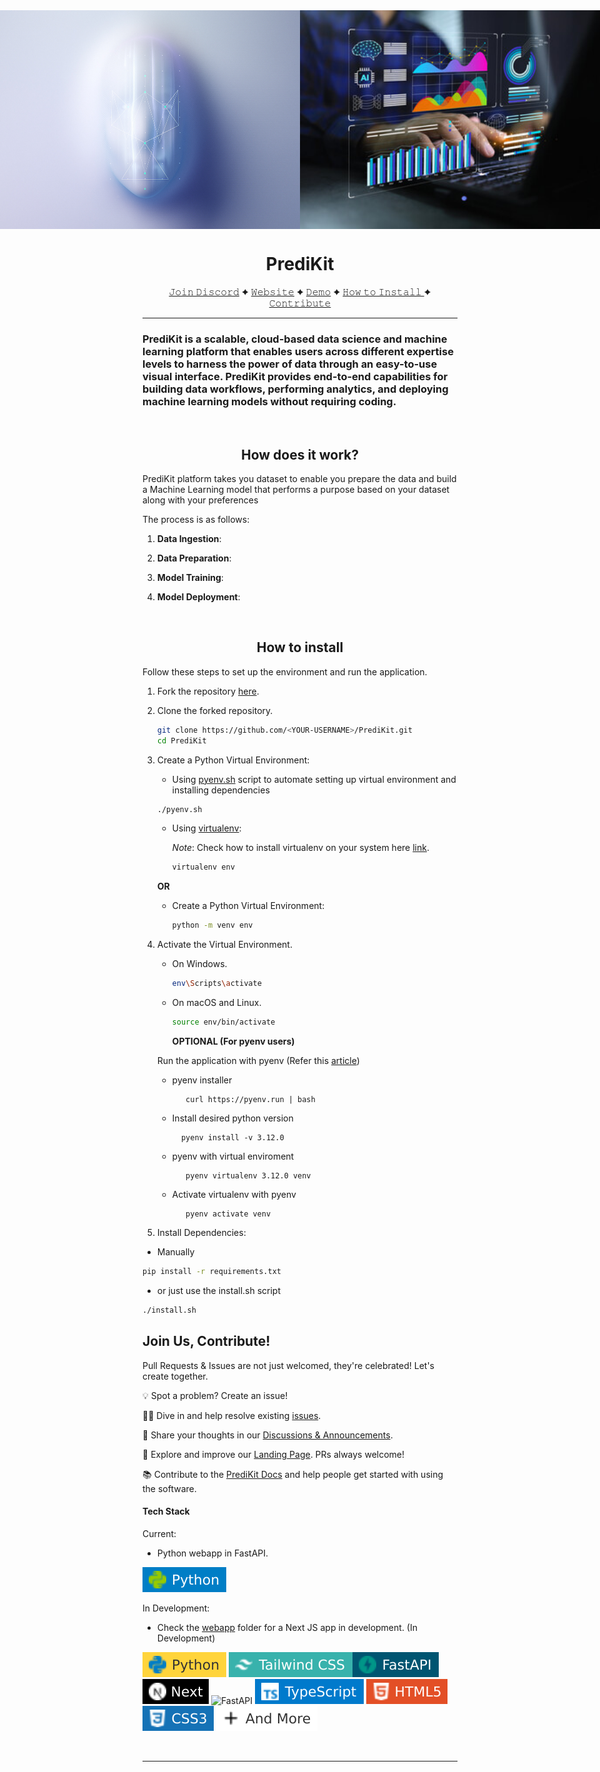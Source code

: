 <div align="center" style="display: flex; flex-direction: row; justify-content: center; align-items: center;">

<img src="docs/assets/images/predikit_face.jpg" alt="PrediKit" width="550" height="350" style="margin-right: 0px;">
<img src="docs/assets/images/visualization.jpg" alt="PrediKit2" width="550" height="350" style="margin-left: 0px;">

</div>

<div align="center">

# PrediKit

[𝙹𝚘𝚒𝚗 𝙳𝚒𝚜𝚌𝚘𝚛𝚍]() ✦ [𝚆𝚎𝚋𝚜𝚒𝚝𝚎]() ✦ [𝙳𝚎𝚖𝚘]() ✦ [𝙷𝚘𝚠 𝚝𝚘 𝙸𝚗𝚜𝚝𝚊𝚕𝚕 ](#how-to-install) ✦ [𝙲𝚘𝚗𝚝𝚛𝚒𝚋𝚞𝚝𝚎](#join-us-contribute)

---

</div>

### PrediKit is a scalable, cloud-based data science and machine learning platform that enables users across different expertise levels to harness the power of data through an easy-to-use visual interface. PrediKit provides end-to-end capabilities for building data workflows, performing analytics, and deploying machine learning models without requiring coding.

<br>

<div align="center">

## How does it work?

</div>

PrediKit platform takes you dataset to enable you prepare the data and build a Machine Learning model that performs a
purpose based on your dataset along with your preferences

The process is as follows:

1. **Data Ingestion**:

2. **Data Preparation**:

3. **Model Training**:

4. **Model Deployment**:
<br/>
<div align="center">

## How to install

</div>

Follow these steps to set up the environment and run the application.

1. Fork the repository [here](https://github.com/AhmedMostafa16/PrediKit/fork).

2. Clone the forked repository.

   ```bash
   git clone https://github.com/<YOUR-USERNAME>/PrediKit.git
   cd PrediKit
   ```

3. Create a Python Virtual Environment:

   - Using [pyenv.sh](/pyenv.sh) script to automate setting up virtual environment and installing dependencies

   ```bash
   ./pyenv.sh
   ```

   - Using [virtualenv](https://learnpython.com/blog/how-to-use-virtualenv-python/):

     _Note_: Check how to install virtualenv on your system here [link](https://learnpython.com/blog/how-to-use-virtualenv-python/).

     ```bash
     virtualenv env
     ```

   **OR**

   - Create a Python Virtual Environment:

     ```bash
     python -m venv env
     ```

4. Activate the Virtual Environment.

   - On Windows.

     ```bash
     env\Scripts\activate
     ```

   - On macOS and Linux.

     ```bash
     source env/bin/activate
     ```

     **OPTIONAL (For pyenv users)**

   Run the application with pyenv (Refer this [article](https://realpython.com/intro-to-pyenv/#installing-pyenv))

   - pyenv installer
     ```
        curl https://pyenv.run | bash
     ```
   - Install desired python version

     ```
       pyenv install -v 3.12.0
     ```

   - pyenv with virtual enviroment

     ```
        pyenv virtualenv 3.12.0 venv
     ```

   - Activate virtualenv with pyenv
     ```
        pyenv activate venv
     ```

5. Install Dependencies:

- Manually

```bash
pip install -r requirements.txt
```

- or just use the install.sh script

```bash
./install.sh
```

## Join Us, Contribute!

</div>

Pull Requests & Issues are not just welcomed, they're celebrated! Let's create together.

<!-- 🎉 Join our lively [Discord]() community and discuss away! -->

💡 Spot a problem? Create an issue!

👩‍💻 Dive in and help resolve existing [issues](https://github.com/AhmedMostafa16/PrediKit/issues).

🔔 Share your thoughts in our [Discussions & Announcements](https://github.com/AhmedMostafa16/PrediKit/discussions).

🚀 Explore and improve our [Landing Page](). PRs always welcome!

📚 Contribute to the [PrediKit Docs]() and help people get started with using the software.

#### Tech Stack

Current:

- Python webapp in FastAPI.

![Python](./docs/assets/icons/python-banner.svg)

In Development:

- Check the [webapp](/frontend/web/) folder for a Next JS app in development. (In Development)

![Python](./docs/assets/icons/python-banner-yellow.svg) ![Tailwind CSS](./docs/assets/icons/tailwind-banner.svg)![FastAPI](./docs/assets/icons/fastapi-banner.svg) ![Next JS](/docs/assets/icons/next-js.svg) ![FastAPI](https://img.shields.io/badge/FastAPI-005571?style=flat-square&logo=fastapi) ![TypeScript](./docs/assets/icons/typescript-banner.svg) ![HTML5](./docs/assets/icons/html5-banner.svg) ![CSS3](./docs/assets/icons/css3-banner.svg) ![& More](./docs/assets/icons/more-banner.svg)

<br/>

<div align="center">

---

<!--
### Our Contributors ✨

<a href="https://github.com/mghalix/Banque-Misr/graphs/contributors">
  <img src="https://contrib.rocks/image?repo=mghalix/Banque-Misr" />
</a> -->
